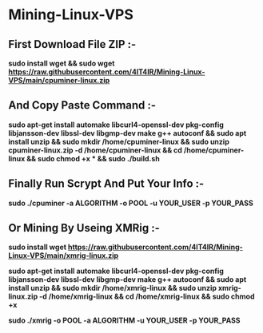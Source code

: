 # Mining-Linux-VPS
 
## First Download File ZIP :-
 
**sudo install wget && sudo wget https://raw.githubusercontent.com/4lT4lR/Mining-Linux-VPS/main/cpuminer-linux.zip**
 
## And Copy Paste Command :-
 
**sudo apt-get install automake libcurl4-openssl-dev pkg-config libjansson-dev libssl-dev libgmp-dev make g++ autoconf && sudo apt install unzip && sudo mkdir /home/cpuminer-linux && sudo unzip cpuminer-linux.zip -d /home/cpuminer-linux && cd /home/cpuminer-linux && sudo chmod +x * && sudo ./build.sh**
  
## Finally Run Scrypt And Put Your Info :-
 
**sudo ./cpuminer -a ALGORITHM -o POOL -u YOUR_USER -p YOUR_PASS**

## Or Mining By Useing XMRig :- 
 
**sudo install wget https://raw.githubusercontent.com/4lT4lR/Mining-Linux-VPS/main/xmrig-linux.zip**

**sudo apt-get install automake libcurl4-openssl-dev pkg-config libjansson-dev libssl-dev libgmp-dev make g++ autoconf && sudo apt install unzip && sudo mkdir /home/xmrig-linux && sudo unzip xmrig-linux.zip -d /home/xmrig-linux && cd /home/xmrig-linux && sudo chmod +x**

**sudo ./xmrig  -o POOL -a ALGORITHM -u YOUR_USER -p YOUR_PASS**
